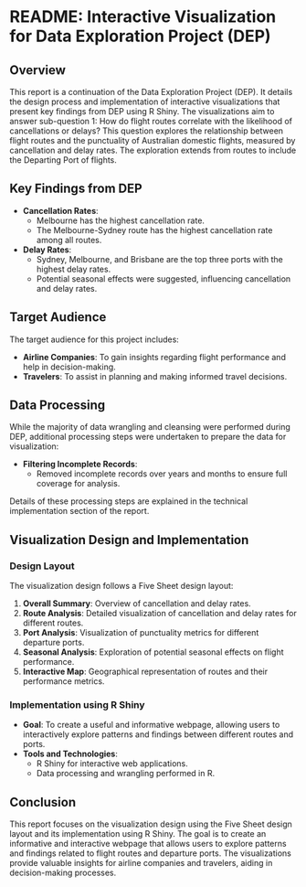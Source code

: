 # README: Interactive Visualization for Data Exploration Project (DEP)

## Overview

This report is a continuation of the Data Exploration Project (DEP). It details the design process and implementation of interactive visualizations that present key findings from DEP using R Shiny. The visualizations aim to answer sub-question 1: How do flight routes correlate with the likelihood of cancellations or delays? This question explores the relationship between flight routes and the punctuality of Australian domestic flights, measured by cancellation and delay rates. The exploration extends from routes to include the Departing Port of flights.

## Key Findings from DEP

- **Cancellation Rates**: 
  - Melbourne has the highest cancellation rate.
  - The Melbourne-Sydney route has the highest cancellation rate among all routes.
- **Delay Rates**: 
  - Sydney, Melbourne, and Brisbane are the top three ports with the highest delay rates.
  - Potential seasonal effects were suggested, influencing cancellation and delay rates.

## Target Audience

The target audience for this project includes:
- **Airline Companies**: To gain insights regarding flight performance and help in decision-making.
- **Travelers**: To assist in planning and making informed travel decisions.

## Data Processing

While the majority of data wrangling and cleansing were performed during DEP, additional processing steps were undertaken to prepare the data for visualization:
- **Filtering Incomplete Records**: 
  - Removed incomplete records over years and months to ensure full coverage for analysis.

Details of these processing steps are explained in the technical implementation section of the report.

## Visualization Design and Implementation

### Design Layout

The visualization design follows a Five Sheet design layout:
1. **Overall Summary**: Overview of cancellation and delay rates.
2. **Route Analysis**: Detailed visualization of cancellation and delay rates for different routes.
3. **Port Analysis**: Visualization of punctuality metrics for different departure ports.
4. **Seasonal Analysis**: Exploration of potential seasonal effects on flight performance.
5. **Interactive Map**: Geographical representation of routes and their performance metrics.

### Implementation using R Shiny

- **Goal**: To create a useful and informative webpage, allowing users to interactively explore patterns and findings between different routes and ports.
- **Tools and Technologies**: 
  - R Shiny for interactive web applications.
  - Data processing and wrangling performed in R.

## Conclusion

This report focuses on the visualization design using the Five Sheet design layout and its implementation using R Shiny. The goal is to create an informative and interactive webpage that allows users to explore patterns and findings related to flight routes and departure ports. The visualizations provide valuable insights for airline companies and travelers, aiding in decision-making processes.
